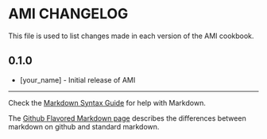AMI CHANGELOG
=============

This file is used to list changes made in each version of the AMI cookbook.

0.1.0
-----
- [your_name] - Initial release of AMI

- - -
Check the [Markdown Syntax Guide](http://daringfireball.net/projects/markdown/syntax) for help with Markdown.

The [Github Flavored Markdown page](http://github.github.com/github-flavored-markdown/) describes the differences between markdown on github and standard markdown.
